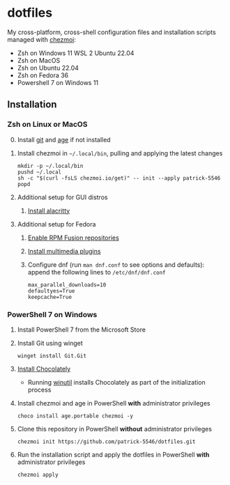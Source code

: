 # dotfiles

My cross-platform, cross-shell configuration files and installation scripts managed with [chezmoi](https://www.chezmoi.io/):

- Zsh on Windows 11 WSL 2 Ubuntu 22.04
- Zsh on MacOS
- Zsh on Ubuntu 22.04
- Zsh on Fedora 36
- Powershell 7 on Windows 11

## Installation

### Zsh on Linux or MacOS

0. Install [git](https://git-scm.com/book/en/v2/Getting-Started-Installing-Git) and [age](https://github.com/FiloSottile/age#installation) if not installed
1. Install chezmoi in `~/.local/bin`, pulling and applying the latest changes

    ```
    mkdir -p ~/.local/bin
    pushd ~/.local
    sh -c "$(curl -fsLS chezmoi.io/get)" -- init --apply patrick-5546
    popd
    ```

2. Additional setup for GUI distros
    1. [Install alacritty](https://github.com/alacritty/alacritty/blob/master/INSTALL.md)
3. Additional setup for Fedora
    1. [Enable RPM Fusion repositories](https://docs.fedoraproject.org/en-US/quick-docs/setup_rpmfusion/)
    2. [Install multimedia plugins](https://docs.fedoraproject.org/en-US/quick-docs/assembly_installing-plugins-for-playing-movies-and-music/)
    3. Configure dnf (run `man dnf.conf` to see options and defaults): append the following lines to `/etc/dnf/dnf.conf`

        ```
        max_parallel_downloads=10
        defaultyes=True
        keepcache=True
        ```

### PowerShell 7 on Windows

1. Install PowerShell 7 from the Microsoft Store
2. Install Git using winget

    ```
    winget install Git.Git
    ```

3. [Install Chocolately](https://docs.chocolatey.org/en-us/choco/setup)
    - Running [winutil](https://github.com/ChrisTitusTech/winutil) installs Chocolately as part of the initialization process
4. Install chezmoi and age in PowerShell **with** administrator privileges

    ```
    choco install age.portable chezmoi -y
    ```

5. Clone this repository in PowerShell **without** administrator privileges

    ```
    chezmoi init https://github.com/patrick-5546/dotfiles.git
    ```

6. Run the installation script and apply the dotfiles in PowerShell **with** administrator privileges

    ```
    chezmoi apply
    ```
